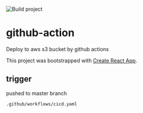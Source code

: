 ![Build project](https://github.com/yonggwan/github-action/workflows/Build%20project/badge.svg)
# github-action
Deploy to aws s3 bucket by github actions

This project was bootstrapped with [Create React App](https://github.com/facebook/create-react-app).

## trigger
pushed to master branch

`.github/workflows/cicd.yaml`

